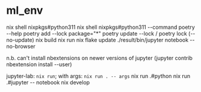 # ml_env

nix shell nixpkgs#python311
nix shell nixpkgs#python311 --command poetry --help
poetry add --lock package="*"
poetry update --lock / poetry lock (--no-update)
nix build
nix run
nix flake update
./result/bin/jupyter notebook --no-browser

n.b. can't install nbextensions on newer versions of jupyter
(jupyter contrib nbextension install --user)

jupyter-lab: `nix run`; with args: `nix run . -- args`
nix run .#python
nix run .#jupyter -- notebook
nix develop
